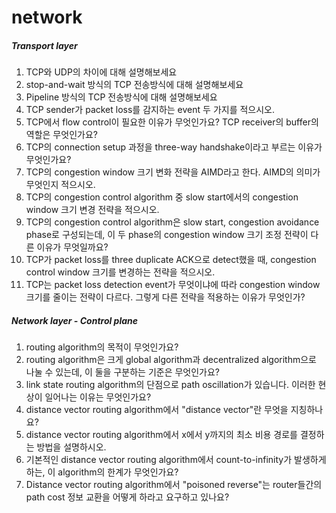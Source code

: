 # network

##### Transport layer
1. TCP와 UDP의 차이에 대해 설명해보세요
2. stop-and-wait 방식의 TCP 전송방식에 대해 설명해보세요
3. Pipeline 방식의 TCP 전송방식에 대해 설명해보세요
4. TCP sender가 packet loss를 감지하는 event 두 가지를 적으시오.
5. TCP에서 flow control이 필요한 이유가 무엇인가요? TCP receiver의 buffer의 역할은 무엇인가요? 
6. TCP의  connection setup 과정을 three-way handshake이라고 부르는 이유가 무엇인가요?
7. TCP의 congestion window 크기 변화 전략을 AIMD라고 한다. AIMD의 의미가 무엇인지 적으시오.  
8. TCP의 congestion control algorithm 중 slow start에서의 congestion window 크기 변경 전략을 적으시오. 
9. TCP의 congestion control algorithm은 slow start, congestion avoidance phase로 구성되는데, 이 두 phase의 congestion window 크기 조정 전략이 다른 이유가 무엇일까요? 
10. TCP가 packet loss를 three duplicate ACK으로 detect했을 때, congestion control window 크기를 변경하는 전략을 적으시오. 
11. TCP는 packet loss detection event가 무엇이냐에 따라 congestion window 크기를 줄이는 전략이 다르다. 그렇게 다른 전략을 적용하는 이유가 무엇인가?   

##### Network layer - Control plane
1. routing algorithm의 목적이 무엇인가요?
2. routing algorithm은 크게 global algorithm과 decentralized algorithm으로 나눌 수 있는데, 이 둘을 구분하는 기준은 무엇인가요?
3. link state routing algorithm의 단점으로 path oscillation가 있습니다. 이러한 현상이 일어나는 이유는 무엇인가요? 
4. distance vector routing algorithm에서 "distance vector"란 무엇을 지칭하나요? 
5. distance vector routing algorithm에서 x에서 y까지의 최소 비용 경로를 결정하는 방법을 설명하시오. 
6. 기본적인 distance vector routing algorithm에서 count-to-infinity가 발생하게 하는, 이 algorithm의 한계가 무엇인가요? 
7. Distance vector routing algorithm에서 "poisoned reverse"는 router들간의 path cost 정보 교환을 어떻게 하라고 요구하고 있나요?
